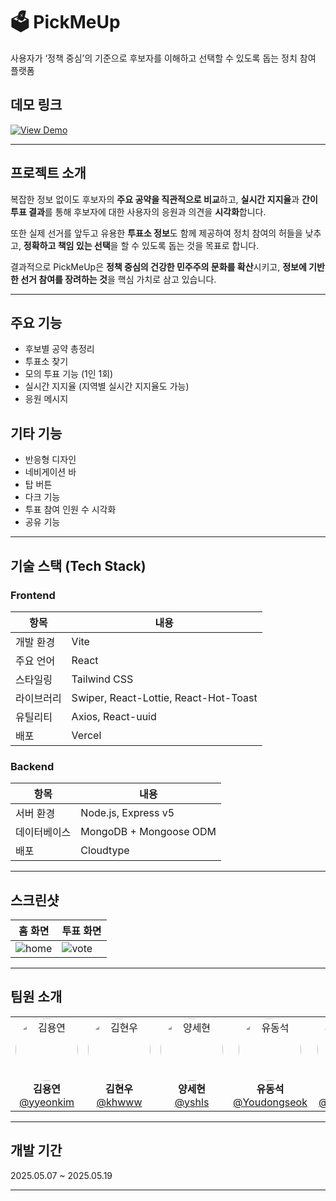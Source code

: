 # 🗳️ PickMeUp

사용자가 ‘정책 중심’의 기준으로
 후보자를 이해하고 선택할 수 있도록 돕는 정치 참여 플랫폼
 
 ## 데모 링크

[![View Demo](https://img.shields.io/badge/🚀%20View%20Demo-Click%20Here-black)](https://pickmeup-plum.vercel.app/)


---

## 프로젝트 소개

복잡한 정보 없이도 후보자의 **주요 공약을 직관적으로 비교**하고, **실시간 지지율**과 **간이 투표 결과**를 통해 후보자에 대한 사용자의 응원과 의견을 **시각화**합니다.

또한 실제 선거를 앞두고 유용한 **투표소 정보**도 함께 제공하여 정치 참여의 허들을 낮추고, **정확하고 책임 있는 선택**을 할 수 있도록 돕는 것을 목표로 합니다.

결과적으로 PickMeUp은 **정책 중심의 건강한 민주주의 문화를 확산**시키고, **정보에 기반한 선거 참여를 장려하는 것**을 핵심 가치로 삼고 있습니다.


---

## 주요 기능

- 후보별 공약 총정리
- 투표소 찾기
- 모의 투표 기능 (1인 1회)
- 실시간 지지율 (지역별 실시간 지지율도 가능)
- 응원 메시지 

## 기타 기능
- 반응형 디자인
- 네비게이션 바
- 탑 버튼
- 다크 기능
- 투표 참여 인원 수 시각화
- 공유 기능

---

## 기술 스택 (Tech Stack)

### Frontend

| 항목 | 내용 |
|------|------|
| 개발 환경 | Vite |
| 주요 언어 | React |
| 스타일링 | Tailwind CSS |
| 라이브러리 | Swiper, React-Lottie, React-Hot-Toast |
| 유틸리티 | Axios, React-uuid |
| 배포 | Vercel |

### Backend

| 항목 | 내용 |
|------|------|
| 서버 환경 | Node.js, Express v5 |
| 데이터베이스 | MongoDB + Mongoose ODM |
| 배포 | Cloudtype |
---
## 스크린샷

| 홈 화면 | 투표 화면 |
|--------|-----------|
| ![home](./assets/home.png) | ![vote](./assets/vote.png) |



---

## 팀원 소개 

<div align="center">

<table>
  <tr>
    <td align="center">
      <img src="https://github.com/yyeonkim.png?size=100" width="100" height="100" alt="김용연" style="border-radius: 50%" /><br/>
      <strong>김용연</strong><br/>
      <a href="https://github.com/yyeonkim">@yyeonkim</a>
    </td>
    <td align="center">
      <img src="https://github.com/khwww.png?size=100" width="100" height="100" alt="김현우" style="border-radius: 50%" /><br/>
      <strong>김현우</strong><br/>
      <a href="https://github.com/khwww">@khwww</a>
    </td>
    <td align="center">
      <img src="https://github.com/yshls.png?size=100" width="100" height="100" alt="양세현" style="border-radius: 50%" /><br/>
      <strong>양세현</strong><br/>
      <a href="https://github.com/yshls">@yshls</a>
    </td>
    <td align="center">
      <img src="https://github.com/Youdongseok.png?size=100" width="100" height="100" alt="유동석" style="border-radius: 50%" /><br/>
      <strong>유동석</strong><br/>
      <a href="https://github.com/Youdongseok">@Youdongseok</a>
    </td>
    <td align="center">
      <img src="https://github.com/Hanyeojun.png?size=100" width="100" height="100" alt="한여준" style="border-radius: 50%" /><br/>
      <strong>한여준</strong><br/>
      <a href="https://github.com/Hanyeojun">@Hanyeojun</a>
    </td>
  </tr>
</table>

</div>


</div>

---

## 개발 기간

2025.05.07 ~ 2025.05.19

---



